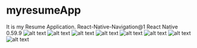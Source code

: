 # myresumeApp
It is my Resume Application.
React-Native-Navigation@1
React Native 0.59.9
![alt text](https://github.com/babarbahadur/myresumeApp/blob/master/screenshots/1.PNG)
![alt text](https://github.com/babarbahadur/myresumeApp/blob/master/screenshots/2.PNG)
![alt text](https://github.com/babarbahadur/myresumeApp/blob/master/screenshots/3.PNG)
![alt text](https://github.com/babarbahadur/myresumeApp/blob/master/screenshots/4.PNG)
![alt text](https://github.com/babarbahadur/myresumeApp/blob/master/screenshots/5.PNG)
![alt text](https://github.com/babarbahadur/myresumeApp/blob/master/screenshots/6.PNG)
![alt text](https://github.com/babarbahadur/myresumeApp/blob/master/screenshots/7.PNG)
![alt text](https://github.com/babarbahadur/myresumeApp/blob/master/screenshots/8.PNG)










